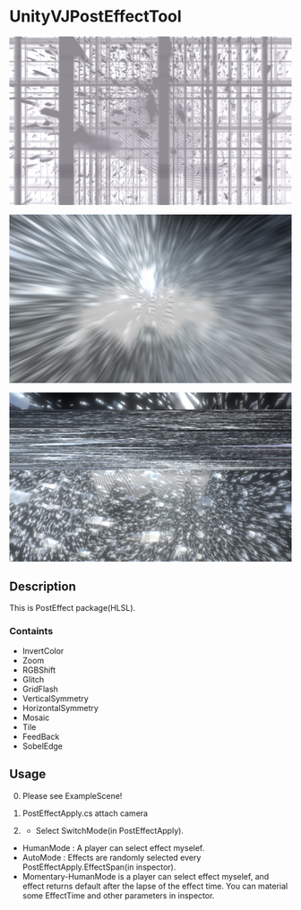 # UnityVJPostEffectTool


![GridFlashEffect](https://github.com/KeitoTakaishi/UnityVJPostEffectTool/blob/master/bandicam%202019-08-29%2000-55-38-266.jpg)

![ZoomEffect](https://github.com/KeitoTakaishi/UnityVJPostEffectTool/blob/master/bandicam%202019-08-29%2000-56-04-202.jpg)

![GlitchEffect](https://github.com/KeitoTakaishi/UnityVJPostEffectTool/blob/master/bandicam%202019-08-29%2000-55-55-178.jpg)



## Description
This is PostEffect package(HLSL).
### Containts
- InvertColor
- Zoom
- RGBShift
- Glitch
- GridFlash
- VerticalSymmetry
- HorizontalSymmetry
- Mosaic
- Tile
- FeedBack
- SobelEdge
## Usage
0. Please see ExampleScene!

1. PostEffectApply.cs attach camera

2. - Select SwitchMode(in PostEffectApply).
  - HumanMode : A player can select effect myselef.
  - AutoMode : Effects are randomly selected every PostEffectApply.EffectSpan(in inspector).
  - Momentary-HumanMode is a player can select effect myselef, and effect returns default after the lapse of the effect time. You can material some EffectTime and other parameters in inspector.
